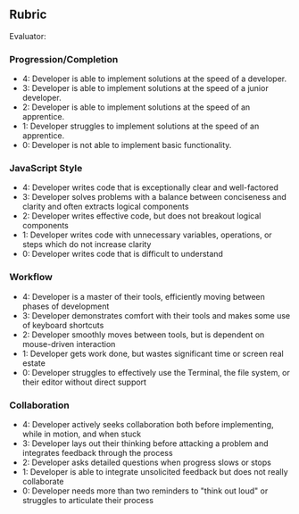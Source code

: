 ## Rubric
Evaluator:


### Progression/Completion

- 4: Developer is able to implement solutions at the speed of a developer.
- 3: Developer is able to implement solutions at the speed of a junior developer.
- 2: Developer is able to implement solutions at the speed of an apprentice.
- 1: Developer struggles to implement solutions at the speed of an apprentice.
- 0: Developer is not able to implement basic functionality.

### JavaScript Style

- 4: Developer writes code that is exceptionally clear and well-factored
- 3: Developer solves problems with a balance between conciseness and clarity and often extracts logical components
- 2: Developer writes effective code, but does not breakout logical components
- 1: Developer writes code with unnecessary variables, operations, or steps which do not increase clarity
- 0: Developer writes code that is difficult to understand

### Workflow

- 4: Developer is a master of their tools, efficiently moving between phases of development
- 3: Developer demonstrates comfort with their tools and makes some use of keyboard shortcuts
- 2: Developer smoothly moves between tools, but is dependent on mouse-driven interaction
- 1: Developer gets work done, but wastes significant time or screen real estate
- 0: Developer struggles to effectively use the Terminal, the file system, or their editor without direct support

### Collaboration

- 4: Developer actively seeks collaboration both before implementing, while in motion, and when stuck
- 3: Developer lays out their thinking before attacking a problem and integrates feedback through the process
- 2: Developer asks detailed questions when progress slows or stops
- 1: Developer is able to integrate unsolicited feedback but does not really collaborate
- 0: Developer needs more than two reminders to "think out loud" or struggles to articulate their process
